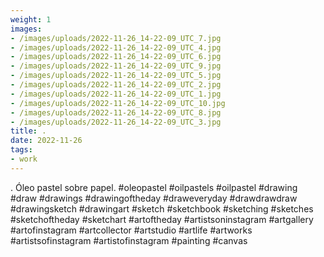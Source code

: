 ```yaml
---
weight: 1
images:
- /images/uploads/2022-11-26_14-22-09_UTC_7.jpg
- /images/uploads/2022-11-26_14-22-09_UTC_4.jpg
- /images/uploads/2022-11-26_14-22-09_UTC_6.jpg
- /images/uploads/2022-11-26_14-22-09_UTC_9.jpg
- /images/uploads/2022-11-26_14-22-09_UTC_5.jpg
- /images/uploads/2022-11-26_14-22-09_UTC_2.jpg
- /images/uploads/2022-11-26_14-22-09_UTC_1.jpg
- /images/uploads/2022-11-26_14-22-09_UTC_10.jpg
- /images/uploads/2022-11-26_14-22-09_UTC_8.jpg
- /images/uploads/2022-11-26_14-22-09_UTC_3.jpg
title: .
date: 2022-11-26
tags:
- work
---
```


.
Óleo pastel sobre papel.
#oleopastel  #oilpastels #oilpastel #drawing #draw #drawings #drawingoftheday #draweveryday #drawdrawdraw #drawingsketch #drawingart #sketch #sketchbook #sketching #sketches #sketchoftheday #sketchart  #artoftheday #artistsoninstagram #artgallery #artofinstagram #artcollector #artstudio #artlife #artworks #artistsofinstagram #artistofinstagram #painting #canvas
